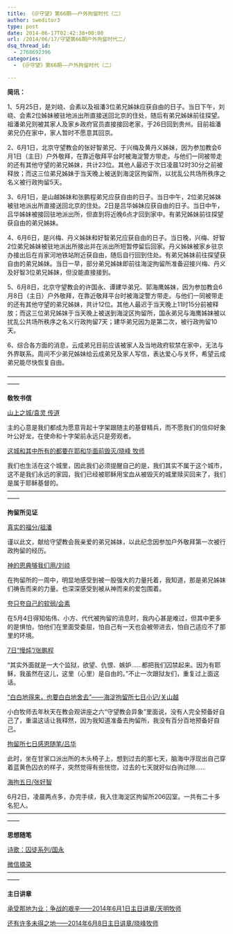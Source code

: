```yaml
---
title: 《＠守望》第66期——户外拘留时代（二）
author: sweditor3
type: post
date: 2014-06-17T02:42:38+00:00
url: /2014/06/17/守望第66期户外拘留时代二/
dsq_thread_id:
  - 2768692396
categories:
  - 《＠守望》第66期——户外拘留时代（二）

---
```

**简讯：**
  
1、5月25日，是刘峣、会素以及祖潘3位弟兄姊妹应获自由的日子。当日下午，刘峣、会素2位姊妹被驻地派出所直接送回北京的住处，随后有弟兄姊妹前往探望。祖潘弟兄则被其家人及家乡政府官员直接接回老家，于26日回到贵州。目前祖潘弟兄仍在家中，家人暂时不愿意其回京。

2、6月1日，北京守望教会的张好智弟兄、于兴梅及黄丹义姊妹，因为参加教会6月1日（主日）户外敬拜，在靠近敬拜平台时被海淀警方带走。与他们一同被带走的还有其他守望的弟兄姊妹，共计23位。其他人最迟于次日凌晨12时30分之前被释放；而这三位弟兄姊妹于当天晚上被送到海淀区拘留所，以扰乱公共场所秩序之名义被行政拘留5天。

3、6月1日，是山越姊妹和张鹏程弟兄应获自由的日子。当日中午，2位弟兄姊妹被驻地派出所直接送回北京的住处。2日是吕华姊妹应获自由的日子。当日中午，吕华姊妹被接回驻地派出所，但直到将近晚6点才回到家中。有弟兄姊妹前往探望获自由的弟兄姊妹。

4、6月6日，是兴梅、丹义姊妹和好智弟兄应获自由的日子。当日晚，兴梅、好智2位弟兄姊妹被驻地派出所接出并在派出所短暂停留后回家。丹义姊妹被家乡驻京办接出后在肖家河地铁站附近获自由，随后自行回到住处。有弟兄姊妹前往探望获自由的弟兄姊妹。当日一早，部分弟兄姊妹即前往海淀拘留所准备迎接兴梅、丹义及好智3位弟兄姊妹，但没能直接接到。

5、6月8日，北京守望教会的许国永、谭建华弟兄、郭海鹰姊妹，因为参加教会6月8日（主日）户外敬拜，在靠近敬拜平台时被海淀警方带走。与他们一同被带走的还有其他守望的弟兄姊妹，共计12位。其他人最迟于当天晚上11时15分前被释放；而这三位弟兄姊妹于当天晚上被送到海淀区拘留所，国永弟兄与海鹰姊妹被以扰乱公共场所秩序之名义行政拘留7天；建华弟兄因为是第二次，被行政拘留10天。

6、综合各方面的消息，云成弟兄目前应该被家人及当地政府软禁在家中，无法与外界联系。周间不少弟兄姊妹给云成弟兄及家人写信，表达爱心与关怀，希望云成弟兄能尽快恢复自由。
  
——————————————————————————————————————

**敎牧书信**

[山上之城/袁灵 传道][1]
  
主的心意是我们都成为愿意背起十字架跟随主的基督精兵，而不愿我们的信仰好象叶公好龙，在使命和十字架前永远只是旁观者。

[这城和其中所有的都要在耶和华面前毁灭/晓峰 牧师][2]
  
我们也生活在这个城里，因此我们必须提醒自己的是，我们其实不属于这个城市，这不是我们永远的家园，我们已经被耶稣用宝血从被毁灭的城里赎买回来了，我们是属于耶稣基督的。——————————————————————————————————————

**拘留所见证**

[真实的福分/祖潘][3]
  
谨以此文，献给守望教会我亲爱的弟兄姊妹，以此纪念因参加户外敬拜第一次被行政拘留的经历。

[神的恩典够我们用/刘峣][4]
  
在拘留所的一周中，明显地感受到被一股强大的力量托着，我知道，那是弟兄姊妹们祷告而来的力量。也深深感受到被从神而来的爱包围着。

[夸只夸自己的软弱/会素][5]
  
在5月4日得知佑伟、小方、代代被拘留的消息时，我内心甚是难过，但其中更多的是惧怕，怕他们在里面受委屈，怕自己有一天也会被带进去，怕自己适应不了那里的环境。

[7日“慢炖”/张鹏程][6]
  
“其实外面就是一大个监狱，欲望、仇恨、嫉妒……都把我们囚禁起来。因为有耶稣，我虽然在这儿，这里（心里）是自由的。”不止一次跟狱友们，重复过上面这话。

[“白白地得来，也要白白地舍去”——海淀拘留所七日小记/关山越][7]
  
小白牧师去年秋天在教会观讲座之六“守望教会异象”里面说，没有人完全预备好自己了，重温这话让我释然，因为我知道准备去拘留所，我没有百分百地预备好自己。

[拘留所七日感恩随笔/吕华][8]
  
此时，坐在甘家口派出所的木头椅子上，想到过去的那七天，脑海中浮现出自己穿着蓝黄色囚衣的样子，突然觉得有些恍惚，过去的七天就好似白驹过隙……

[海拘五日/张好智][9]
  
6月2日，凌晨两点多，办完手续，我入住海淀区拘留所206囚室。一共有二十多名犯人。——————————————————————————————————————

**思想随笔**

[诗歌：囚徒系列/国永][10]
  
[微信摘录][11]——————————————————————————————————————

**主日讲章**

[承受那地为业：争战的艰辛——2014年6月1日主日讲章/天明牧师][12]
  
[还有许多未得之地——2014年6月8日主日讲章/晓峰牧师][13]

 [1]: /2014/06/17/山上之城文袁灵传道/
 [2]: /2014/06/17/这城和其中所有的都要在耶和华面前毁灭文晓峰/
 [3]: /2014/06/17/真实的福分文祖潘/
 [4]: /2014/06/17/神的恩典够我们用文刘峣/
 [5]: /2014/06/17/夸只夸自己的软弱文会素/
 [6]: /2014/06/17/7日慢炖文张鹏程/
 [7]: /2014/06/17/白白地得来也要白白地舍去海淀拘留所/
 [8]: /2014/06/17/拘留所七日感恩随笔文吕华/
 [9]: /2014/06/17/海拘五日文好智/
 [10]: /2014/06/17/囚徒系列文国永/
 [11]: /2014/06/17/微信摘录/
 [12]: /2014/05/30/承受那地为业争战的艰辛2014年6月1日主日讲章/
 [13]: /2014/06/07/还有许多未得之地2014年6月8日主日讲章晓峰牧师/